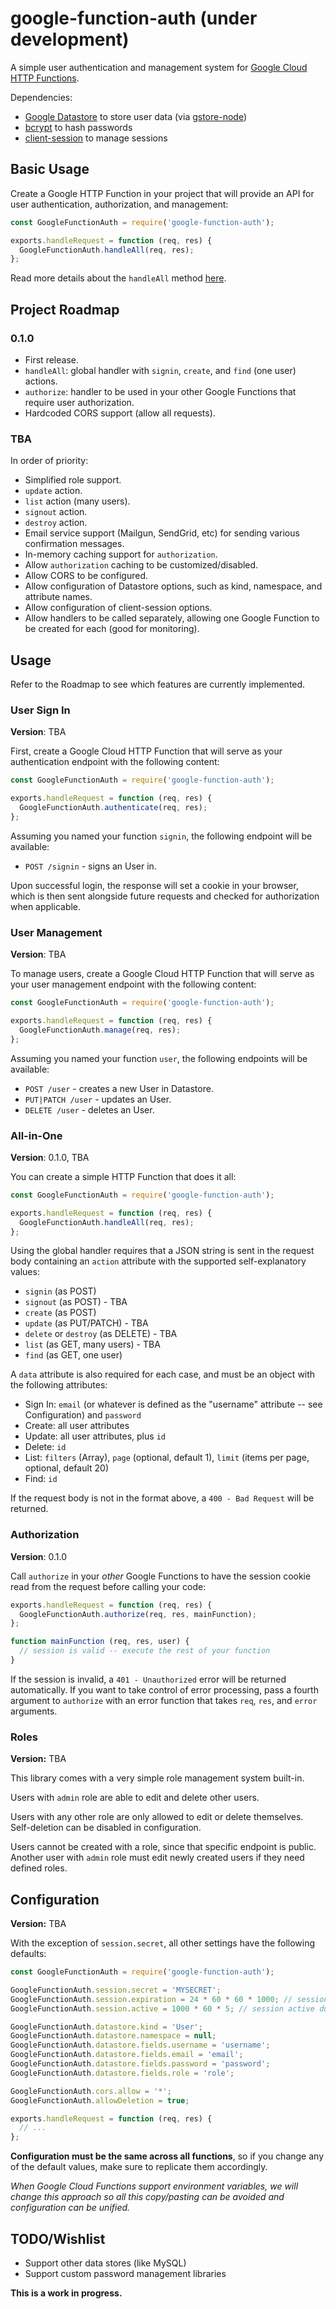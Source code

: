 # google-function-auth (under development)

A simple user authentication and management system for [Google Cloud HTTP Functions](https://cloud.google.com/functions/docs/writing/http).

Dependencies:

* [Google Datastore](https://cloud.google.com/datastore/) to store user data (via [gstore-node](https://github.com/sebelga/gstore-node))
* [bcrypt](https://github.com/kelektiv/node.bcrypt.js) to hash passwords
* [client-session](https://github.com/mozilla/node-client-sessions) to manage sessions

## Basic Usage

Create a Google HTTP Function in your project that will provide an API for user authentication, authorization, and management:

```javascript
const GoogleFunctionAuth = require('google-function-auth');

exports.handleRequest = function (req, res) {
  GoogleFunctionAuth.handleAll(req, res);
};
```

Read more details about the `handleAll` method [here](#all-in-one).

## Project Roadmap

### 0.1.0

* First release.
* `handleAll`: global handler with `signin`, `create`, and `find` (one user) actions.
* `authorize`: handler to be used in your other Google Functions that require user authorization.
* Hardcoded CORS support (allow all requests).

### TBA

In order of priority:

* Simplified role support.
* `update` action.
* `list` action (many users).
* `signout` action.
* `destroy` action.
* Email service support (Mailgun, SendGrid, etc) for sending various confirmation messages.
* In-memory caching support for `authorization`.
* Allow `authorization` caching to be customized/disabled.
* Allow CORS to be configured.
* Allow configuration of Datastore options, such as kind, namespace, and attribute names.
* Allow configuration of client-session options.
* Allow handlers to be called separately, allowing one Google Function to be created for each (good for monitoring).

## Usage

Refer to the Roadmap to see which features are currently implemented.

### User Sign In

__Version__: TBA

First, create a Google Cloud HTTP Function that will serve as your authentication endpoint with the following content:

```javascript
const GoogleFunctionAuth = require('google-function-auth');

exports.handleRequest = function (req, res) {
  GoogleFunctionAuth.authenticate(req, res);
};
```

Assuming you named your function `signin`, the following endpoint will be available:

* `POST /signin` - signs an User in.

Upon successful login, the response will set a cookie in your browser, which is then sent alongside future requests and checked for authorization when applicable.

### User Management

__Version__: TBA

To manage users, create a Google Cloud HTTP Function that will serve as your user management endpoint with the following content:

```javascript
const GoogleFunctionAuth = require('google-function-auth');

exports.handleRequest = function (req, res) {
  GoogleFunctionAuth.manage(req, res);
};
```

Assuming you named your function `user`, the following endpoints will be available:

* `POST /user` - creates a new User in Datastore.
* `PUT|PATCH /user` - updates an User.
* `DELETE /user` - deletes an User.

### All-in-One

__Version__: 0.1.0, TBA

You can create a simple HTTP Function that does it all:

```javascript
const GoogleFunctionAuth = require('google-function-auth');

exports.handleRequest = function (req, res) {
  GoogleFunctionAuth.handleAll(req, res);
};
```

Using the global handler requires that a JSON string is sent in the request body containing an `action` attribute with the supported self-explanatory values:

* `signin` (as POST)
* `signout` (as POST) - TBA
* `create` (as POST)
* `update` (as PUT/PATCH) - TBA
* `delete` or `destroy` (as DELETE) - TBA
* `list` (as GET, many users) - TBA
* `find` (as GET, one user)

A `data` attribute is also required for each case, and must be an object with the following attributes:

* Sign In: `email` (or whatever is defined as the "username" attribute -- see Configuration) and `password`
* Create: all user attributes
* Update: all user attributes, plus `id`
* Delete: `id`
* List: `filters` (Array), `page` (optional, default 1), `limit` (items per page, optional, default 20)
* Find: `id`

If the request body is not in the format above, a `400 - Bad Request` will be returned.

### Authorization

__Version__: 0.1.0

Call `authorize` in your _other_ Google Functions to have the session cookie read from the request before calling your code:

```javascript
exports.handleRequest = function (req, res) {
  GoogleFunctionAuth.authorize(req, res, mainFunction);
};

function mainFunction (req, res, user) {
  // session is valid -- execute the rest of your function
}
```

If the session is invalid, a `401 - Unauthorized` error will be returned automatically. If you want to take control of error processing, pass a fourth argument to `authorize` with an error function that takes `req`, `res`, and `error` arguments.

### Roles

__Version:__ TBA

This library comes with a very simple role management system built-in.

Users with `admin` role are able to edit and delete other users.

Users with any other role are only allowed to edit or delete themselves. Self-deletion can be disabled in configuration.

Users cannot be created with a role, since that specific endpoint is public. Another user with `admin` role must edit newly created users if they need defined roles.

## Configuration

__Version:__ TBA

With the exception of `session.secret`, all other settings have the following defaults:

```javascript
const GoogleFunctionAuth = require('google-function-auth');

GoogleFunctionAuth.session.secret = 'MYSECRET';
GoogleFunctionAuth.session.expiration = 24 * 60 * 60 * 1000; // session expiration in ms
GoogleFunctionAuth.session.active = 1000 * 60 * 5; // session active duration in ms

GoogleFunctionAuth.datastore.kind = 'User';
GoogleFunctionAuth.datastore.namespace = null;
GoogleFunctionAuth.datastore.fields.username = 'username';
GoogleFunctionAuth.datastore.fields.email = 'email';
GoogleFunctionAuth.datastore.fields.password = 'password';
GoogleFunctionAuth.datastore.fields.role = 'role';

GoogleFunctionAuth.cors.allow = '*';
GoogleFunctionAuth.allowDeletion = true;

exports.handleRequest = function (req, res) {
  // ...
};
```

__Configuration must be the same across all functions__, so if you change any of the default values, make sure to replicate them accordingly.

_When Google Cloud Functions support environment variables, we will change this approach so all this copy/pasting can be avoided and configuration can be unified._

## TODO/Wishlist

* Support other data stores (like MySQL)
* Support custom password management libraries

__This is a work in progress.__
